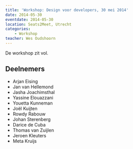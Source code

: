```yaml
---
title: 'Workshop: Design voor developers, 30 mei 2014'
date: 2014-05-30
eventdate: 2014-05-30
location: Seats2Meet, Utrecht
categories:
    - Workshop
teacher: Wes Oudshoorn
---
```


De workshop zit vol.

## Deelnemers

-   Arjan Eising
-   Jan van Hellemond
-   Jasha Joachimsthal
-   Yassine Elouazzani
-   Youetta Kunneman
-   Joël Kuijten
-   Rowdy Rabouw
-   Johan Sterenberg
-   Darice de Cuba
-   Thomas van Zuijlen
-   Jeroen Kleuters
-   Meta Kruijs

